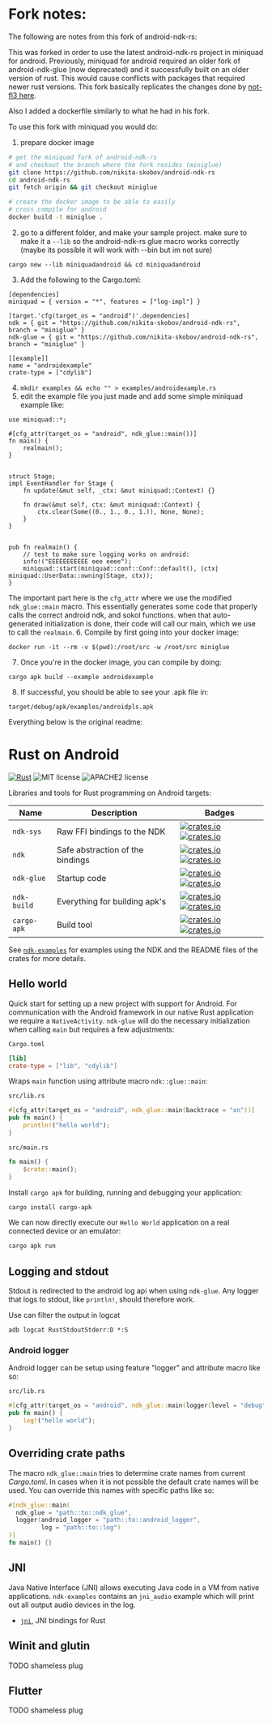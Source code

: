 # Fork notes:

The following are notes from this fork of android-ndk-rs:

This was forked in order to use the latest android-ndk-rs project in miniquad for android. Previously, miniquad for android required an older fork of android-ndk-glue (now deprecated) and it successfully built on an older version of rust. This would cause conflicts with packages that required newer rust versions. This fork basically replicates the changes done by [not-fl3 here](https://github.com/rust-windowing/android-rs-glue/commit/cf76e53e96e4d08e25fd90d609ad2a9e94e732f6).

Also I added a dockerfile similarly to what he had in his fork.

To use this fork with miniquad you would do:

1. prepare docker image
```sh
# get the miniquad fork of android-ndk-rs
# and checkout the branch where the fork resides (miniglue)
git clone https://github.com/nikita-skobov/android-ndk-rs
cd android-ndk-rs
git fetch origin && git checkout miniglue

# create the docker image to be able to easily
# cross compile for android
docker build -t miniglue .
```
2. go to a different folder, and make your sample project. make sure to make it a `--lib` so the android-ndk-rs glue macro works correctly (maybe its possible it will work with --bin but im not sure)
```
cargo new --lib miniquadandroid && cd miniquadandroid
```

3. Add the following to the Cargo.toml:
```
[dependencies]
miniquad = { version = "*", features = ["log-impl"] }

[target.'cfg(target_os = "android")'.dependencies]
ndk = { git = "https://github.com/nikita-skobov/android-ndk-rs", branch = "miniglue" }
ndk-glue = { git = "https://github.com/nikita-skobov/android-ndk-rs", branch = "miniglue" }

[[example]]
name = "androidexample"
crate-type = ["cdylib"]
```
4. `mkdir examples && echo "" > examples/androidexample.rs`
5. edit the example file you just made and add some simple miniquad example like:
```
use miniquad::*;

#[cfg_attr(target_os = "android", ndk_glue::main())]
fn main() {
    realmain();
}


struct Stage;
impl EventHandler for Stage {
    fn update(&mut self, _ctx: &mut miniquad::Context) {}

    fn draw(&mut self, ctx: &mut miniquad::Context) {
        ctx.clear(Some((0., 1., 0., 1.)), None, None);
    }
}


pub fn realmain() {
    // test to make sure logging works on android:
    info!("EEEEEEEEEEE eee eeee");
    miniquad::start(miniquad::conf::Conf::default(), |ctx| miniquad::UserData::owning(Stage, ctx));
}
```
The important part here is the `cfg_attr` where we use the modified `ndk_glue::main` macro. This essentially generates some code that properly calls the correct android ndk, and sokol functions. when that auto-generated initialization is done, their code will call our main, which we use to call the `realmain`.
6. Compile by first going into your docker image:
```
docker run -it --rm -v $(pwd):/root/src -w /root/src miniglue
```
7. Once you're in the docker image, you can compile by doing:
```
cargo apk build --example androidexample
```
8. If successful, you should be able to see your .apk file in:
```
target/debug/apk/examples/androidpls.apk
```

Everything below is the original readme:


# Rust on Android

[![Rust](https://github.com/rust-windowing/android-ndk-rs/workflows/Rust/badge.svg)](https://github.com/rust-windowing/android-ndk-rs/actions) ![MIT license](https://img.shields.io/badge/License-MIT-green.svg) ![APACHE2 license](https://img.shields.io/badge/License-APACHE2-green.svg)

Libraries and tools for Rust programming on Android targets:

Name | Description | Badges
--- | --- | ---
`ndk-sys` | Raw FFI bindings to the NDK | [![crates.io](https://img.shields.io/crates/v/ndk-sys.svg)](https://crates.io/crates/ndk-sys) [![crates.io](https://docs.rs/ndk-sys/badge.svg)](https://docs.rs/ndk-sys)
`ndk` | Safe abstraction of the bindings | [![crates.io](https://img.shields.io/crates/v/ndk.svg)](https://crates.io/crates/ndk) [![crates.io](https://docs.rs/ndk/badge.svg)](https://docs.rs/ndk)
`ndk-glue`| Startup code | [![crates.io](https://img.shields.io/crates/v/ndk-glue.svg)](https://crates.io/crates/ndk-glue) [![crates.io](https://docs.rs/ndk-glue/badge.svg)](https://docs.rs/ndk-glue)
`ndk-build` | Everything for building apk's | [![crates.io](https://img.shields.io/crates/v/ndk-build.svg)](https://crates.io/crates/ndk-build) [![crates.io](https://docs.rs/ndk-build/badge.svg)](https://docs.rs/ndk-build)
`cargo-apk` | Build tool | [![crates.io](https://img.shields.io/crates/v/cargo-apk.svg)](https://crates.io/crates/cargo-apk) [![crates.io](https://docs.rs/cargo-apk/badge.svg)](https://docs.rs/cargo-apk)

See [`ndk-examples`](./ndk-examples) for examples using the NDK and the README files of the crates for more details.

## Hello world

Quick start for setting up a new project with support for Android. For communication with the Android framework in our native Rust application we require a `NativeActivity`. `ndk-glue` will do the necessary initialization when calling `main` but requires a few adjustments:

`Cargo.toml`
```toml
[lib]
crate-type = ["lib", "cdylib"]
```

Wraps `main` function using attribute macro `ndk::glue::main`:

`src/lib.rs`
```rust
#[cfg_attr(target_os = "android", ndk_glue::main(backtrace = "on"))]
pub fn main() {
    println!("hello world");
}
```

`src/main.rs`
```rust
fn main() {
    $crate::main();
}
```

Install `cargo apk` for building, running and debugging your application:
```sh
cargo install cargo-apk
```

We can now directly execute our `Hello World` application on a real connected device or an emulator:
```sh
cargo apk run
```

## Logging and stdout
Stdout is redirected to the android log api when using `ndk-glue`. Any logger that logs to
stdout, like `println!`, should therefore work.

Use can filter the output in logcat
```
adb logcat RustStdoutStderr:D *:S
```

### Android logger
Android logger can be setup using feature "logger" and attribute macro like so:

`src/lib.rs`
```rust
#[cfg_attr(target_os = "android", ndk_glue::main(logger(level = "debug", tag = "my-tag")))]
pub fn main() {
    log!("hello world");
}
```

## Overriding crate paths
The macro `ndk_glue::main` tries to determine crate names from current _Cargo.toml_.
In cases when it is not possible the default crate names will be used.
You can override this names with specific paths like so:
```rust
#[ndk_glue::main(
  ndk_glue = "path::to::ndk_glue",
  logger(android_logger = "path::to::android_logger",
         log = "path::to::log")
)]
fn main() {}
```

## JNI
Java Native Interface (JNI) allows executing Java code in a VM from native applications.
`ndk-examples` contains an `jni_audio` example which will print out all output audio devices in the log.

- [`jni`](https://crates.io/crates/jni), JNI bindings for Rust

## Winit and glutin
TODO shameless plug

## Flutter
TODO shameless plug
